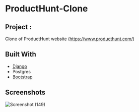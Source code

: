 # ProductHunt-Clone

## Project :
Clone of ProductHunt website (https://www.producthunt.com/) 


## Built With

* [Django](https://www.djangoproject.com/) 
* Postgres
* [Bootstrap](https://getbootstrap.com/)




## Screenshots


![Screenshot (149)](https://user-images.githubusercontent.com/43417744/60604548-832a3400-9dea-11e9-8d75-bbd7d39598bb.png)

